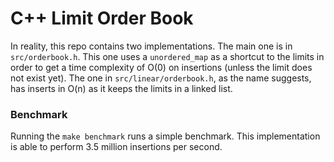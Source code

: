 # C++ Limit Order Book
In reality, this repo contains two implementations. The main one is in `src/orderbook.h`. This one uses a `unordered_map` as a shortcut to the limits in order to get a time complexity of O(0) on insertions (unless the limit does not exist yet). The one in `src/linear/orderbook.h`, as the name suggests, has inserts in O(n) as it keeps the limits in a linked list.

### Benchmark
Running the `make benchmark` runs a simple benchmark. This implementation is able to perform 3.5 million insertions per second.